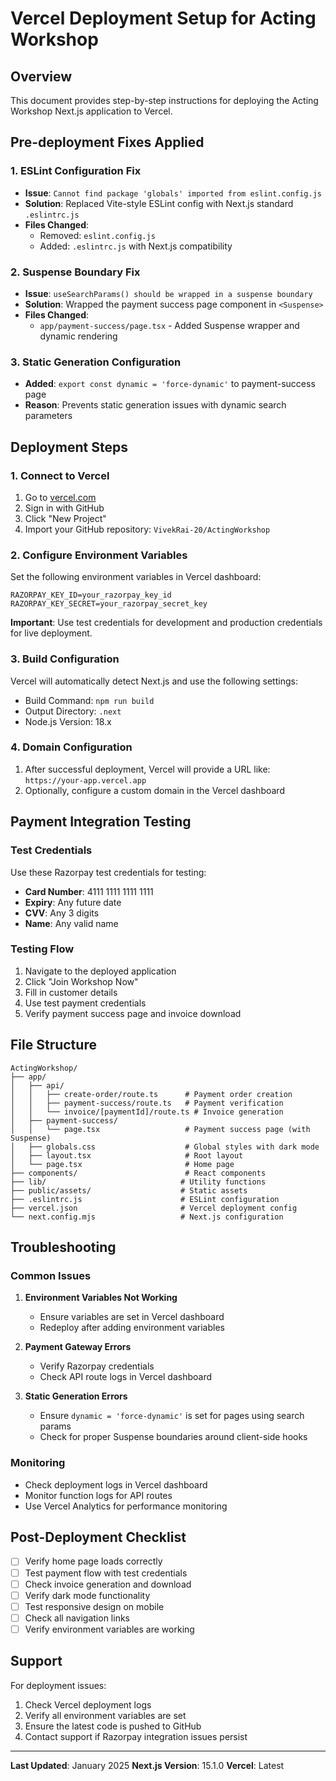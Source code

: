 # Vercel Deployment Setup for Acting Workshop

## Overview

This document provides step-by-step instructions for deploying the Acting Workshop Next.js application to Vercel.

## Pre-deployment Fixes Applied

### 1. ESLint Configuration Fix

- **Issue**: `Cannot find package 'globals' imported from eslint.config.js`
- **Solution**: Replaced Vite-style ESLint config with Next.js standard `.eslintrc.js`
- **Files Changed**:
  - Removed: `eslint.config.js`
  - Added: `.eslintrc.js` with Next.js compatibility

### 2. Suspense Boundary Fix

- **Issue**: `useSearchParams() should be wrapped in a suspense boundary`
- **Solution**: Wrapped the payment success page component in `<Suspense>`
- **Files Changed**:
  - `app/payment-success/page.tsx` - Added Suspense wrapper and dynamic rendering

### 3. Static Generation Configuration

- **Added**: `export const dynamic = 'force-dynamic'` to payment-success page
- **Reason**: Prevents static generation issues with dynamic search parameters

## Deployment Steps

### 1. Connect to Vercel

1. Go to [vercel.com](https://vercel.com)
2. Sign in with GitHub
3. Click "New Project"
4. Import your GitHub repository: `VivekRai-20/ActingWorkshop`

### 2. Configure Environment Variables

Set the following environment variables in Vercel dashboard:

```
RAZORPAY_KEY_ID=your_razorpay_key_id
RAZORPAY_KEY_SECRET=your_razorpay_secret_key
```

**Important**: Use test credentials for development and production credentials for live deployment.

### 3. Build Configuration

Vercel will automatically detect Next.js and use the following settings:

- Build Command: `npm run build`
- Output Directory: `.next`
- Node.js Version: 18.x

### 4. Domain Configuration

1. After successful deployment, Vercel will provide a URL like: `https://your-app.vercel.app`
2. Optionally, configure a custom domain in the Vercel dashboard

## Payment Integration Testing

### Test Credentials

Use these Razorpay test credentials for testing:

- **Card Number**: 4111 1111 1111 1111
- **Expiry**: Any future date
- **CVV**: Any 3 digits
- **Name**: Any valid name

### Testing Flow

1. Navigate to the deployed application
2. Click "Join Workshop Now"
3. Fill in customer details
4. Use test payment credentials
5. Verify payment success page and invoice download

## File Structure

```
ActingWorkshop/
├── app/
│   ├── api/
│   │   ├── create-order/route.ts      # Payment order creation
│   │   ├── payment-success/route.ts   # Payment verification
│   │   └── invoice/[paymentId]/route.ts # Invoice generation
│   ├── payment-success/
│   │   └── page.tsx                   # Payment success page (with Suspense)
│   ├── globals.css                    # Global styles with dark mode
│   ├── layout.tsx                     # Root layout
│   └── page.tsx                       # Home page
├── components/                        # React components
├── lib/                              # Utility functions
├── public/assets/                    # Static assets
├── .eslintrc.js                      # ESLint configuration
├── vercel.json                       # Vercel deployment config
└── next.config.mjs                   # Next.js configuration
```

## Troubleshooting

### Common Issues

1. **Environment Variables Not Working**

   - Ensure variables are set in Vercel dashboard
   - Redeploy after adding environment variables

2. **Payment Gateway Errors**

   - Verify Razorpay credentials
   - Check API route logs in Vercel dashboard

3. **Static Generation Errors**
   - Ensure `dynamic = 'force-dynamic'` is set for pages using search params
   - Check for proper Suspense boundaries around client-side hooks

### Monitoring

- Check deployment logs in Vercel dashboard
- Monitor function logs for API routes
- Use Vercel Analytics for performance monitoring

## Post-Deployment Checklist

- [ ] Verify home page loads correctly
- [ ] Test payment flow with test credentials
- [ ] Check invoice generation and download
- [ ] Verify dark mode functionality
- [ ] Test responsive design on mobile
- [ ] Check all navigation links
- [ ] Verify environment variables are working

## Support

For deployment issues:

1. Check Vercel deployment logs
2. Verify all environment variables are set
3. Ensure the latest code is pushed to GitHub
4. Contact support if Razorpay integration issues persist

---

**Last Updated**: January 2025
**Next.js Version**: 15.1.0
**Vercel**: Latest
